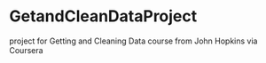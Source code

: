 # GetandCleanDataProject
project for Getting and Cleaning Data course from John Hopkins via Coursera
